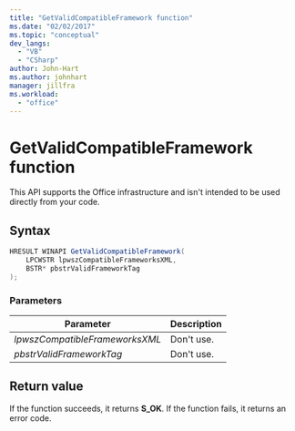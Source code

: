 ```yaml
---
title: "GetValidCompatibleFramework function"
ms.date: "02/02/2017"
ms.topic: "conceptual"
dev_langs: 
  - "VB"
  - "CSharp"
author: John-Hart
ms.author: johnhart
manager: jillfra
ms.workload: 
  - "office"
---
```

# GetValidCompatibleFramework function
  This API supports the Office infrastructure and isn't intended to be used directly from your code.  

## Syntax  

```csharp 
HRESULT WINAPI GetValidCompatibleFramework(  
    LPCWSTR lpwszCompatibleFrameworksXML,  
    BSTR* pbstrValidFrameworkTag  
);  
```  

### Parameters  

|Parameter|Description|  
|---------------|-----------------|  
|*lpwszCompatibleFrameworksXML*|Don't use.|  
|*pbstrValidFrameworkTag*|Don't use.|  

## Return value  
 If the function succeeds, it returns **S_OK**. If the function fails, it returns an error code.  
